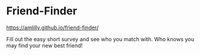 # Friend-Finder

https://amlilly.github.io/friend-finder/

Fill out the easy short survey and see who you match with. Who knows you may find your new best friend!